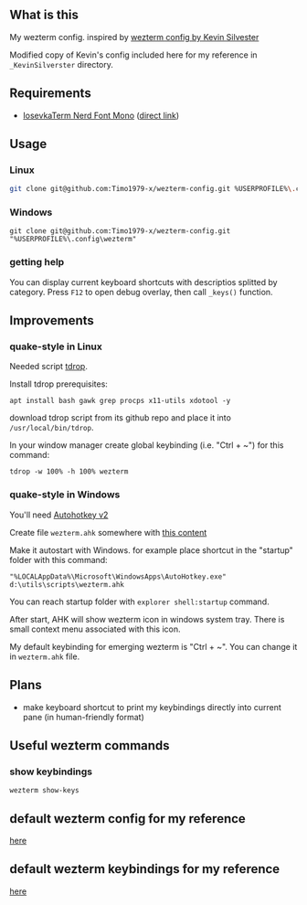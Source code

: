 ## What is this
My wezterm config. inspired by [wezterm config by Kevin Silvester](https://github.com/KevinSilvester/wezterm-config)

Modified copy of Kevin's config included here for my reference in `_KevinSilverster` directory.

## Requirements
- [IosevkaTerm Nerd Font Mono](https://www.nerdfonts.com/font-downloads) ([direct link](https://github.com/ryanoasis/nerd-fonts/releases/download/v3.3.0/IosevkaTerm.zip))

## Usage
### Linux
```bash
git clone git@github.com:Timo1979-x/wezterm-config.git %USERPROFILE%\.config\wezterm
```
### Windows
```
git clone git@github.com:Timo1979-x/wezterm-config.git "%USERPROFILE%\.config\wezterm"
```

### getting help
You can display current keyboard shortcuts with descriptios splitted by category. Press `F12` to open debug overlay, then call `_keys()` function.


## Improvements
### quake-style in Linux
Needed script [tdrop](https://github.com/noctuid/tdrop).

Install tdrop prerequisites:
```
apt install bash gawk grep procps x11-utils xdotool -y
```
download tdrop script from its github repo and place it into `/usr/local/bin/tdrop`.

In your window manager create global keybinding (i.e. "Ctrl + ~") for this command:
```
tdrop -w 100% -h 100% wezterm
```

### quake-style in Windows
You'll need [Autohotkey v2](https://www.autohotkey.com/v2/)

Create file `wezterm.ahk` somewhere with [this content](./docs/ahk.md)

Make it autostart with Windows. for example place shortcut in the "startup" folder with this command:
```
"%LOCALAppData%\Microsoft\WindowsApps\AutoHotkey.exe" d:\utils\scripts\wezterm.ahk
```
You can reach startup folder with `explorer shell:startup` command.

After start, AHK will show wezterm icon in windows system tray. There is small context menu associated with this icon.

My default keybinding for emerging wezterm is "Ctrl + ~". You can change it in `wezterm.ahk` file.

## Plans
- make keyboard shortcut to print my keybindings directly into current pane (in human-friendly format)

## Useful wezterm commands
### show keybindings
`wezterm show-keys`

## default wezterm config for my reference
[here](./docs/default-config.md)

## default wezterm keybindings for my reference
[here](./docs/default-keys.md)
